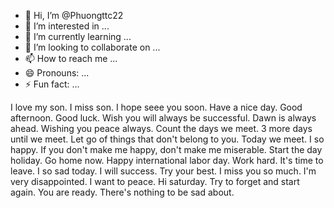 - 👋 Hi, I’m @Phuongttc22
- 👀 I’m interested in ...
- 🌱 I’m currently learning ...
- 💞️ I’m looking to collaborate on ...
- 📫 How to reach me ...
- 😄 Pronouns: ...
- ⚡ Fun fact: ...

<!---
Phuongttc22/Phuongttc22 is a ✨ special ✨ repository because its `README.md` (this file) appears on your GitHub profile.
You can click the Preview link to take a look at your changes.
--->
I love my son.
I miss son.
I hope seee you soon.
Have a nice day.
Good afternoon.
Good luck.
Wish you will always be successful.
Dawn is always ahead.
Wishing you peace always.
Count the days we meet.
3 more days until we meet.
Let go of things that don't belong to you.
Today we meet.
I so happy.
If you don't make me happy, don't make me miserable.
Start the day holiday.
Go home now.
Happy international labor day.
Work hard. 
It's time to leave.
I so sad today.
I will success.
Try your best.
I miss you so much.
I'm very disappointed.
I want to peace.
Hi saturday.
Try to forget and start again.
You are ready.
There's nothing to be sad about.
